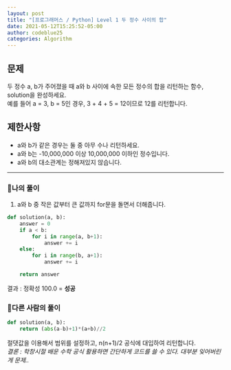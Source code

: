 ```yaml
---
layout: post
title: "[프로그래머스 / Python] Level 1 두 정수 사이의 합"
date: 2021-05-12T15:25:52-05:00
author: codeblue25
categories: Algorithm
---
```


<h2>문제</h2>

두 정수 a, b가 주어졌을 때 a와 b 사이에 속한 모든 정수의 합을 리턴하는 함수, solution을 완성하세요.<br />
예를 들어 a = 3, b = 5인 경우, 3 + 4 + 5 = 12이므로 12를 리턴합니다.

<h2>제한사항</h2>

- a와 b가 같은 경우는 둘 중 아무 수나 리턴하세요.
- a와 b는 -10,000,000 이상 10,000,000 이하인 정수입니다.
- a와 b의 대소관계는 정해져있지 않습니다.

---

<h3>🔹나의 풀이</h3>

1. a와 b 중 작은 값부터 큰 값까지 for문을 돌면서 더해줍니다.

```python
def solution(a, b):
    answer = 0
    if a < b:
        for i in range(a, b+1):
            answer += i
    else:
        for i in range(b, a+1):
            answer += i

    return answer
```

결과 : 정확성 100.0 = **성공**<br/>

<h3>🔸다른 사람의 풀이</h3>

```python
def solution(a, b):
    return (abs(a-b)+1)*(a+b)//2
```

절댓값을 이용해서 범위를 설정하고, n(n+1)/2 공식에 대입하여 리턴합니다.<br />
_결론 : 학창시절 배운 수학 공식 활용하면 간단하게 코드를 쓸 수 있다. 대부분 잊어버린게 문제.._
